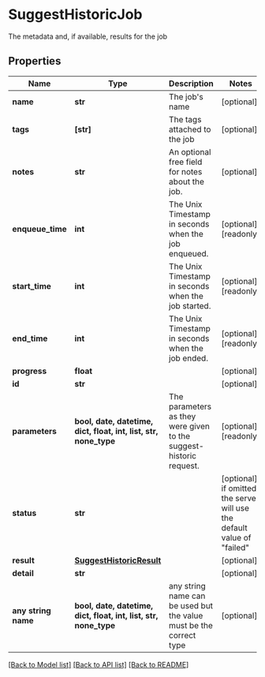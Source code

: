# SuggestHistoricJob

The metadata and, if available, results for the job

## Properties
Name | Type | Description | Notes
------------ | ------------- | ------------- | -------------
**name** | **str** | The job&#39;s name | [optional] 
**tags** | **[str]** | The tags attached to the job | [optional] 
**notes** | **str** | An optional free field for notes about the job. | [optional] 
**enqueue_time** | **int** | The Unix Timestamp in seconds when the job enqueued. | [optional] [readonly] 
**start_time** | **int** | The Unix Timestamp in seconds when the job started. | [optional] [readonly] 
**end_time** | **int** | The Unix Timestamp in seconds when the job ended. | [optional] [readonly] 
**progress** | **float** |  | [optional] 
**id** | **str** |  | [optional] 
**parameters** | **bool, date, datetime, dict, float, int, list, str, none_type** | The parameters as they were given to the suggest-historic request. | [optional] [readonly] 
**status** | **str** |  | [optional]  if omitted the server will use the default value of "failed"
**result** | [**SuggestHistoricResult**](SuggestHistoricResult.md) |  | [optional] 
**detail** | **str** |  | [optional] 
**any string name** | **bool, date, datetime, dict, float, int, list, str, none_type** | any string name can be used but the value must be the correct type | [optional]

[[Back to Model list]](../README.md#documentation-for-models) [[Back to API list]](../README.md#documentation-for-api-endpoints) [[Back to README]](../README.md)


